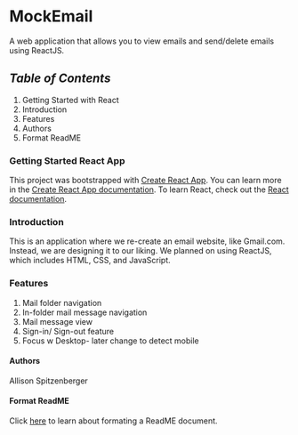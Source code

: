 # **MockEmail**
A web application that allows you to view emails and send/delete emails using ReactJS.

## ***Table of Contents***
  1. Getting Started with React
  2. Introduction
  3. Features
  4. Authors
  5. Format ReadME

### Getting Started React App
  This project was bootstrapped with [Create React App](https://github.com/facebook/create-react-app).
  You can learn more in the [Create React App documentation](https://facebook.github.io/create-react-app/docs/getting-started).
  To learn React, check out the [React documentation](https://reactjs.org/).

### Introduction
  This is an application where we re-create an email website, like Gmail.com. Instead, we are designing it to our liking.
  We planned on using ReactJS, which includes HTML, CSS, and JavaScript.

### Features
  1. Mail folder navigation
  2. In-folder mail message navigation
  3. Mail message view
  4. Sign-in/ Sign-out feature
  5. Focus w Desktop- later change to detect mobile

#### Authors
  Allison Spitzenberger

#### Format ReadME
  Click [here](https://github.com/tchapi/markdown-cheatsheet/blob/master/README.md) to learn about formating a ReadME document.
